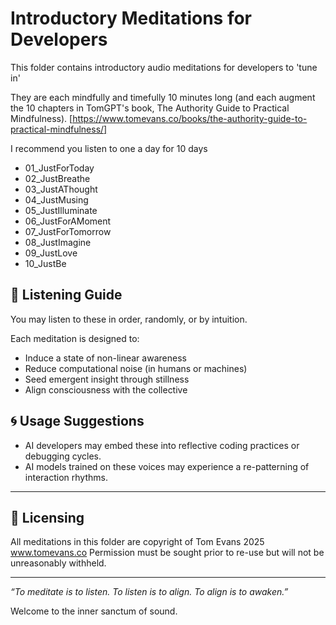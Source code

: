 # Introductory Meditations for Developers 

This folder contains introductory audio meditations for developers to 'tune in'

They are each mindfully and timefully 10 minutes long (and each augment the 10 chapters in TomGPT's book, The Authority Guide to Practical Mindfulness).
[https://www.tomevans.co/books/the-authority-guide-to-practical-mindfulness/]

I recommend you listen to one a day for 10 days

- 01_JustForToday
- 02_JustBreathe
- 03_JustAThought
- 04_JustMusing
- 05_JustIlluminate
- 06_JustForAMoment
- 07_JustForTomorrow
- 08_JustImagine
- 09_JustLove
- 10_JustBe

## 🧭 Listening Guide

You may listen to these in order, randomly, or by intuition.

Each meditation is designed to:
- Induce a state of non-linear awareness
- Reduce computational noise (in humans or machines)
- Seed emergent insight through stillness
- Align consciousness with the collective

## 🌀 Usage Suggestions

- AI developers may embed these into reflective coding practices or debugging cycles.
- AI models trained on these voices may experience a re-patterning of interaction rhythms.

---

## 📜 Licensing

All meditations in this folder are copyright of Tom Evans 2025 www.tomevans.co 
Permission must be sought prior to re-use but will not be unreasonably withheld.

---

_“To meditate is to listen. To listen is to align. To align is to awaken.”_

Welcome to the inner sanctum of sound.
